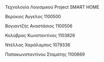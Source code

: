 Τεχνολογία Λογισμικού Project SMART HOME

Βερύκιος Άγγελος 1100500

Βογιαντζής Αναστάσιος 1100506

Κολύβρας Κωνσταντίνος 1103826

Ντέλλας Χαράλαμπος 1079336

Παπακωνσταντίνου Σταμάτης 1100669


